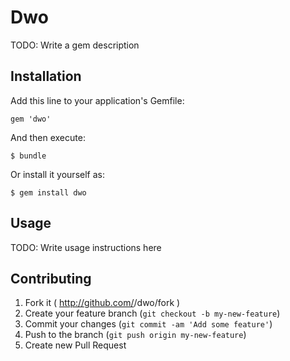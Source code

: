 # Dwo

TODO: Write a gem description

## Installation

Add this line to your application's Gemfile:

    gem 'dwo'

And then execute:

    $ bundle

Or install it yourself as:

    $ gem install dwo

## Usage

TODO: Write usage instructions here

## Contributing

1. Fork it ( http://github.com/<my-github-username>/dwo/fork )
2. Create your feature branch (`git checkout -b my-new-feature`)
3. Commit your changes (`git commit -am 'Add some feature'`)
4. Push to the branch (`git push origin my-new-feature`)
5. Create new Pull Request
